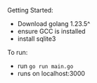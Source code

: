 Getting Started:
- Download golang 1.23.5^
- ensure GCC is installed
- install sqlite3

To run:
- run ```go run main.go```
- runs on localhost:3000
